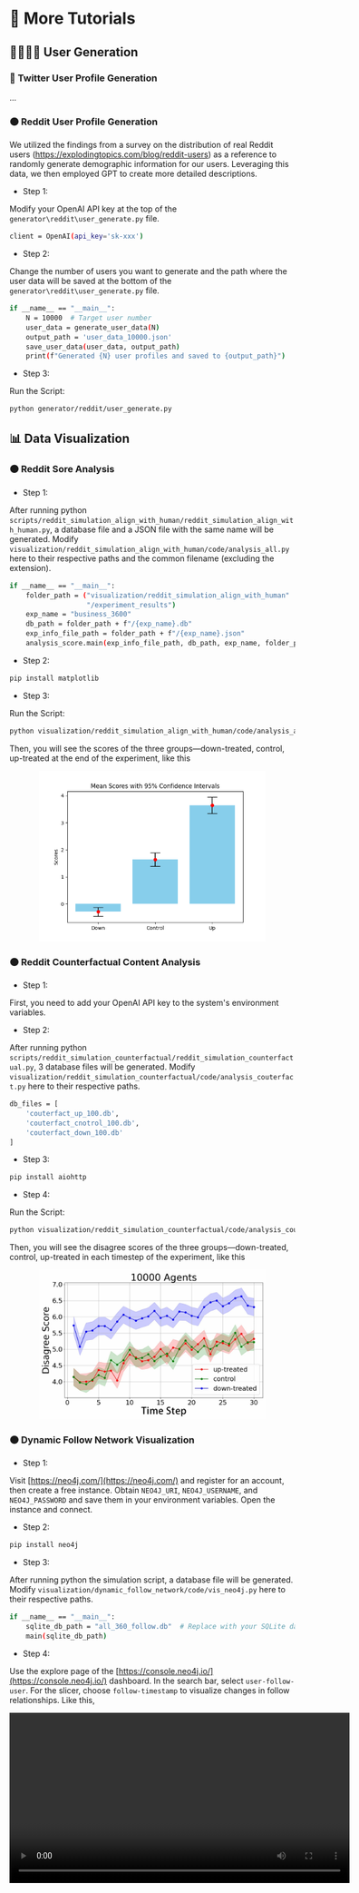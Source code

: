 # 🚢 More Tutorials

## 👨‍👨‍👧‍👦 User Generation

### 🔵 Twitter User Profile Generation

...

### 🟠 Reddit User Profile Generation

We utilized the findings from a survey on the distribution of real Reddit users (https://explodingtopics.com/blog/reddit-users) as a reference to randomly generate demographic information for our users. Leveraging this data, we then employed GPT to create more detailed descriptions.

- Step 1:

Modify your OpenAI API key at the top of the `generator\reddit\user_generate.py` file.

```bash
client = OpenAI(api_key='sk-xxx')
```

- Step 2:

Change the number of users you want to generate and the path where the user data will be saved at the bottom of the `generator\reddit\user_generate.py` file.

```bash
if __name__ == "__main__":
    N = 10000  # Target user number
    user_data = generate_user_data(N)
    output_path = 'user_data_10000.json'
    save_user_data(user_data, output_path)
    print(f"Generated {N} user profiles and saved to {output_path}")
```

- Step 3:

Run the Script:

```bash
python generator/reddit/user_generate.py
```

## 📊 Data Visualization

### 🟠 Reddit Sore Analysis

- Step 1:

After running python `scripts/reddit_simulation_align_with_human/reddit_simulation_align_with_human.py`, a database file and a JSON file with the same name will be generated. Modify `visualization/reddit_simulation_align_with_human/code/analysis_all.py` here to their respective paths and the common filename (excluding the extension).

```bash
if __name__ == "__main__":
    folder_path = ("visualization/reddit_simulation_align_with_human"
                   "/experiment_results")
    exp_name = "business_3600"
    db_path = folder_path + f"/{exp_name}.db"
    exp_info_file_path = folder_path + f"/{exp_name}.json"
    analysis_score.main(exp_info_file_path, db_path, exp_name, folder_path)
```

- Step 2:

```bash
pip install matplotlib
```

- Step 3:

Run the Script:

```bash
python visualization/reddit_simulation_align_with_human/code/analysis_all.py
```

Then, you will see the scores of the three groups—down-treated, control, up-treated at the end of the experiment, like this

<p align="center">
  <img src='../visualization/reddit_simulation_align_with_human/experiment_results/score_business_3600.png' width=400>
</p>

### 🟠 Reddit Counterfactual Content Analysis

- Step 1:

First, you need to add your OpenAI API key to the system's environment variables.

- Step 2:

After running python `scripts/reddit_simulation_counterfactual/reddit_simulation_counterfactual.py`, 3 database files will be generated. Modify `visualization/reddit_simulation_counterfactual/code/analysis_couterfact.py` here to their respective paths.

```bash
db_files = [
    'couterfact_up_100.db',
    'couterfact_cnotrol_100.db',
    'couterfact_down_100.db'
]
```

- Step 3:

```bash
pip install aiohttp
```

- Step 4:

Run the Script:

```bash
python visualization/reddit_simulation_counterfactual/code/analysis_couterfact.py
```

Then, you will see the disagree scores of the three groups—down-treated, control, up-treated in each timestep of the experiment, like this

<p align="center">
  <img src='../visualization/reddit_simulation_counterfactual/result/example.png' width=400>
</p>

### 🟠 Dynamic Follow Network Visualization

- Step 1:

Visit [https://neo4j.com/](https://neo4j.com/) and register for an account, then create a free instance.
Obtain `NEO4J_URI`, `NEO4J_USERNAME`, and `NEO4J_PASSWORD` and save them in your environment variables.
Open the instance and connect.

- Step 2:

```bash
pip install neo4j
```

- Step 3:

After running python the simulation script, a database file will be generated. Modify `visualization/dynamic_follow_network/code/vis_neo4j.py` here to their respective paths.

```bash
if __name__ == "__main__":
    sqlite_db_path = "all_360_follow.db"  # Replace with your SQLite database path
    main(sqlite_db_path)
```

- Step 4:

Use the explore page of the [https://console.neo4j.io/](https://console.neo4j.io/) dashboard. In the search bar, select `user-follow-user`. For the slicer, choose `follow-timestamp` to visualize changes in follow relationships. Like this,

<div style="text-align:center;">
  <video width="600" height="300" controls>
    <source src="../assets/dynamic_network.mp4" type="video/mp4">
  </video>
</div>

